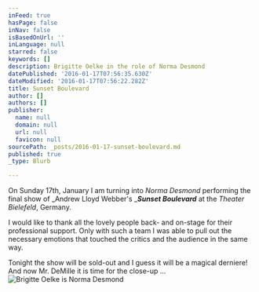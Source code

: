 ```yaml
---
inFeed: true
hasPage: false
inNav: false
isBasedOnUrl: ''
inLanguage: null
starred: false
keywords: []
description: Brigitte Oelke in the role of Norma Desmond
datePublished: '2016-01-17T07:56:35.630Z'
dateModified: '2016-01-17T07:56:22.282Z'
title: Sunset Boulevard
author: []
authors: []
publisher:
  name: null
  domain: null
  url: null
  favicon: null
sourcePath: _posts/2016-01-17-sunset-boulevard.md
published: true
_type: Blurb

---
```

On Sunday 17th, January I am turning into _Norma Desmond_ performing the final show of _Andrew Lloyd Webber's __**Sunset Boulevard**_ at the _Theater Bielefeld_, Germany. 

I would like to thank all the lovely people back- and on-stage for their professional support. Only with such a team I was able to pull out the necessary emotions that touched the critics and the audience in the same way.

Tonight the show will be sold-out and I guess it will be a magical derniere! And now Mr. DeMille it is time for the close-up ...
![Brigitte Oelke is Norma Desmond](https://the-grid-user-content.s3-us-west-2.amazonaws.com/d2a68a05-1c0f-49ca-9513-54b735ecb36f.jpg)